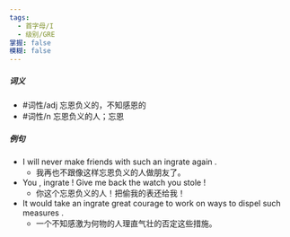```yaml
---
tags:
  - 首字母/I
  - 级别/GRE
掌握: false
模糊: false
---
```

##### 词义
- #词性/adj  忘恩负义的，不知感恩的
- #词性/n  忘恩负义的人；忘恩
##### 例句
- I will never make friends with such an ingrate again .
	- 我再也不跟像这样忘恩负义的人做朋友了。
- You , ingrate ! Give me back the watch you stole !
	- 你这个忘恩负义的人！把偷我的表还给我！
- It would take an ingrate great courage to work on ways to dispel such measures .
	- 一个不知感激为何物的人理直气壮的否定这些措施。
